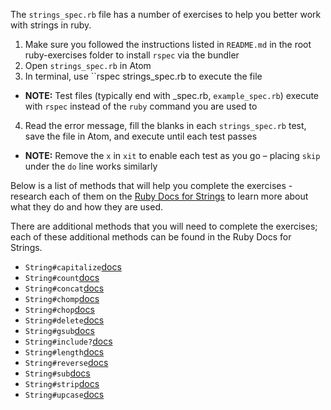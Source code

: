 The `strings_spec.rb` file has a number of exercises to help you better work with strings in ruby.

1. Make sure you followed the instructions listed in `README.md` in the root ruby-exercises folder to install `rspec` via the bundler
2. Open `strings_spec.rb` in Atom
3. In terminal, use ``rspec strings_spec.rb to execute the file
  * **NOTE:** Test files (typically end with _spec.rb, `example_spec.rb`) execute with `rspec` instead of the `ruby` command you are used to
4. Read the error message, fill the blanks in each `strings_spec.rb` test, save the file in Atom, and execute until each test passes
  * **NOTE:** Remove the `x` in `xit` to enable each test as you go – placing `skip` under the `do` line works similarly

Below is a list of methods that will help you complete the exercises - research each of them on the [Ruby Docs for Strings](https://ruby-doc.org/core-2.6.5/String.html) to learn more about what they do and how they are used.

There are additional methods that you will need to complete the exercises; each of these additional methods can be found in the Ruby Docs for Strings.

* `String#capitalize`[docs](https://ruby-doc.org/core-2.6.5/String.html#method-i-capitalize)
* `String#count`[docs](https://ruby-doc.org/core-2.6.5/String.html#method-i-count)
* `String#concat`[docs](https://ruby-doc.org/core-2.6.5/String.html#method-i-concat)
* `String#chomp`[docs](https://ruby-doc.org/core-2.6.5/String.html#method-i-chomp)
* `String#chop`[docs](https://ruby-doc.org/core-2.6.5/String.html#method-i-chop)
* `String#delete`[docs](https://ruby-doc.org/core-2.6.5/String.html#method-i-delete)
* `String#gsub`[docs](https://ruby-doc.org/core-2.6.5/String.html#method-i-gsub)
* `String#include?`[docs](https://ruby-doc.org/core-2.6.5/String.html#method-i-include-3F)
* `String#length`[docs](https://ruby-doc.org/core-2.6.5/String.html#method-i-length)
* `String#reverse`[docs](https://ruby-doc.org/core-2.6.5/String.html#method-i-reverse)
* `String#sub`[docs](https://ruby-doc.org/core-2.6.5/String.html#method-i-sub)
* `String#strip`[docs](https://ruby-doc.org/core-2.6.5/String.html#method-i-strip)
* `String#upcase`[docs](https://ruby-doc.org/core-2.6.5/String.html#method-i-upcase)



```
